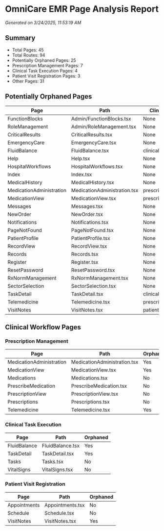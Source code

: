 # OmniCare EMR Page Analysis Report

*Generated on 3/24/2025, 11:53:19 AM*

## Summary

- Total Pages: 45
- Total Routes: 94
- Potentially Orphaned Pages: 25
- Prescription Management Pages: 7
- Clinical Task Execution Pages: 4
- Patient Visit Registration Pages: 3
- Other Pages: 31

## Potentially Orphaned Pages

| Page | Path | Clinical Workflows |
|------|------|--------------------|
| FunctionBlocks | Admin/FunctionBlocks.tsx | None |
| RoleManagement | Admin/RoleManagement.tsx | None |
| CriticalResults | CriticalResults.tsx | None |
| EmergencyCare | EmergencyCare.tsx | None |
| FluidBalance | FluidBalance.tsx | clinicalTaskExecution |
| Help | Help.tsx | None |
| HospitalWorkflows | HospitalWorkflows.tsx | None |
| Index | Index.tsx | None |
| MedicalHistory | MedicalHistory.tsx | None |
| MedicationAdministration | MedicationAdministration.tsx | prescriptionManagement |
| MedicationView | MedicationView.tsx | prescriptionManagement |
| Messages | Messages.tsx | None |
| NewOrder | NewOrder.tsx | None |
| Notifications | Notifications.tsx | None |
| PageNotFound | PageNotFound.tsx | None |
| PatientProfile | PatientProfile.tsx | None |
| RecordView | RecordView.tsx | None |
| Records | Records.tsx | None |
| Register | Register.tsx | None |
| ResetPassword | ResetPassword.tsx | None |
| RxNormManagement | RxNormManagement.tsx | None |
| SectorSelection | SectorSelection.tsx | None |
| TaskDetail | TaskDetail.tsx | clinicalTaskExecution |
| Telemedicine | Telemedicine.tsx | prescriptionManagement |
| VisitNotes | VisitNotes.tsx | patientVisitRegistration |

## Clinical Workflow Pages

### Prescription Management

| Page | Path | Orphaned |
|------|------|----------|
| MedicationAdministration | MedicationAdministration.tsx | Yes |
| MedicationView | MedicationView.tsx | Yes |
| Medications | Medications.tsx | No |
| PrescribeMedication | PrescribeMedication.tsx | No |
| PrescriptionView | PrescriptionView.tsx | No |
| Prescriptions | Prescriptions.tsx | No |
| Telemedicine | Telemedicine.tsx | Yes |

### Clinical Task Execution

| Page | Path | Orphaned |
|------|------|----------|
| FluidBalance | FluidBalance.tsx | Yes |
| TaskDetail | TaskDetail.tsx | Yes |
| Tasks | Tasks.tsx | No |
| VitalSigns | VitalSigns.tsx | No |

### Patient Visit Registration

| Page | Path | Orphaned |
|------|------|----------|
| Appointments | Appointments.tsx | No |
| Schedule | Schedule.tsx | No |
| VisitNotes | VisitNotes.tsx | Yes |

